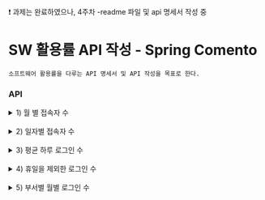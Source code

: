 ❗ 과제는 완료하였으나, 4주차 -readme 파일 및 api 명세서 작성 중

# SW 활용률 API 작성 - Spring Comento 
```
소프트웨어 활용률을 다루는 API 명세서 및 API 작성을 목표로 한다.
```

### API 

<details>
  <summary> 1) 월 별 접속자 수</summary>

<br>


settingTest.java
```java
// 1)월별 접속자 수
// requesturl : http://localhost:8031//sqlStatistic/yearMonth?yearMonth=2008
@ResponseBody 
@RequestMapping("/sqlStatistic/yearMonth")
public Map<String, Object> sqltest(String yearMonth) throws Exception{ 
    return service.yearMonthloginNum(yearMonth);   	
}
```   
<br>

statisticMapper.xml
```java
<select id="selectYearMonthLogin" parameterType="string" resultType="hashMap">
    select count(*) as totCnt
	from statistc.requestInfo ri
	where left(ri.createDate , 4) = #{yearMonth} and ri.requestcode = "L" ; 
</select>
```   
<br>

20년08월 로그인 수

![월별 접속자 수](https://user-images.githubusercontent.com/104816530/205307842-bfaa7915-27ac-465f-a528-3024b25c6f0b.jpg)

</details>
<br>


<details>
  <summary> 2) 일자별 접속자 수</summary>

```java
// 2) 일자별 접속자 수
// requesturl : http://localhost:8031/sqlStatistic/yearMonthDay?yearMonthDay=200815
    @ResponseBody 
    @RequestMapping("/sqlStatistic/yearMonthDay")
    public Map<String, Object> sqltest2(String yearMonthDay) throws Exception{ 
        //System.out.println(yearMonthDay);
        return service.yearMonthDayloginNum(yearMonthDay);   	
    }
```   
</details>
<br>


<details>
  <summary> 3) 평균 하루 로그인 수</summary>


```java
// 3) 평균 하루 로그인 수
// requesturl : http://localhost:8031/sqlStatistic/average/yearMonth?yearMonth=2008
    @ResponseBody 
    @RequestMapping("/sqlStatistic/average/yearMonth")
    public Map<String, Object> sqltest3(String yearMonth) throws Exception{ 
        System.out.println(yearMonth);
        return service.averageYearMonthloginNum(yearMonth);  	
    }
```   

</details>
<br>


<details>
  <summary> 4) 휴일을 제외한 로그인 수</summary>

```java
// 4) 휴일을 제외한 로그인 수
// requesturl : http://localhost:8031/sqlStatistic/exceptionHoliday/yearMonth?yearMonth=2008
    @ResponseBody 
    @RequestMapping("/sqlStatistic/exceptionHoliday/yearMonth")
    public Map<String, Object> sqltest4(String yearMonth) throws Exception{ 
        System.out.println(yearMonth);
        return service.exceptionHolidayYearMonthloginNum(yearMonth);
    }
```   
</details>
<br>

<details>
  <summary> 5) 부서별 월별 로그인 수</summary>

```java
// 5) 부서별 월별 로그인 수
// requesturl : http://localhost:8031/sqlStatistic/department/yearMonth?yearMonth=2008&&department=IT
    @ResponseBody 
    @RequestMapping("/sqlStatistic/department/yearMonth")
    public Map<String, Object> sqltest5(String yearMonth, String department) throws Exception{ 
        System.out.println(yearMonth);
        System.out.println(department);
        return service.departmentYearMonthloginNum(yearMonth, department);	
    }

```   

</details>
